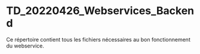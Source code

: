# TD_20220426_Webservices_Backend

Ce répertoire contient tous les fichiers nécessaires au bon fonctionnement du webservice.
